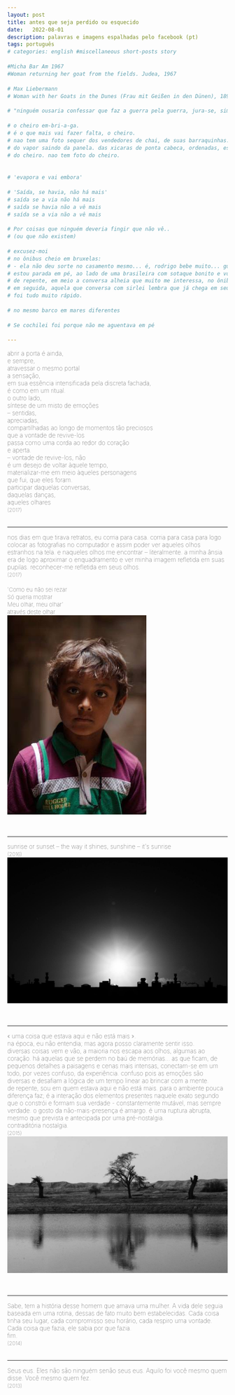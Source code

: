 ```yaml
---
layout: post
title: antes que seja perdido ou esquecido
date:   2022-08-01
description: palavras e imagens espalhadas pelo facebook (pt)
tags: português
# categories: english #miscellaneous short-posts story

#Micha Bar Am 1967
#Woman returning her goat from the fields. Judea, 1967

# Max Liebermann
# Woman with her Goats in the Dunes (Frau mit Geißen in den Dünen), 1890

# "ninguém ousaria confessar que faz a guerra pela guerra, jura-se, sim, que se faz a guerra pela paz". Homem novo, Saramago (http://caderno.josesaramago.org/161290.html)

# o cheiro em-bri-a-ga. 
# é o que mais vai fazer falta, o cheiro.
# nao tem uma foto sequer dos vendedores de chai, de suas barraquinhas.
# do vapor saindo da panela. das xicaras de ponta cabeca, ordenadas, esperando serem usadas. do pano manchado usado como filtro. do leite sendo despejado no cha fervido.
# do cheiro. nao tem foto do cheiro.


# 'evapora e vai embora'

# 'Saída, se havia, não há mais'
# saída se a via não há mais
# saída se havia não a vê mais
# saída se a via não a vê mais

# Por coisas que ninguém deveria fingir que não vê..
# (ou que não existem)

# excusez-moi
# no ônibus cheio em bruxelas:
# - ela não deu sorte no casamento mesmo... é, rodrigo bebe muito... gustavo fala como adulto, isso não é bom pra cabeça de uma criança... ai (suspiro), é difícil...
# estou parada em pé, ao lado de uma brasileira com sotaque bonito e voz calma, atenta ao diálogo que ela tem ao telefone. conversa com sirlei sobre a vida de outra amiga. diante de assunto tão sério, vontade de rir só quando ouço: "para ele botar a mão na consciência e ver que é ... uma criança."
# de repente, em meio a conversa alheia que muito me interessa, no ônibus ainda cheio, entra uma mulher jovem acompanhada por uma mais velha e um menino pequeno, este que passa por mim esbarrando. "cuidado com o pé da mulher", ela alerta. não me seguro, rio da situação toda. "excuse-moi", acrescentou olhando para mim, com simpatia e um pouco embaraçada. sorrio. 
# em seguida, aquela que conversa com sirlei lembra que já chega em seu destino: "ah, peraí, preciso desligar, cheguei no ponto". desapontada por, assim como sirlei, dela ter que me despedir, mas feliz por ainda ter a companhia de conterrâneos, é com pesar que logo ouço a jovem a anunciar para a mais velha: "já é aqui; é, o 358 passa aqui."
# foi tudo muito rápido.

# no mesmo barco em mares diferentes

# Se cochilei foi porque não me aguentava em pé 

---
```


<span style="font-size:14px;font-weight:lighter">
abrir a porta é ainda, 
<br> e sempre,
<br> atravessar o mesmo portal
<br> a sensação,
<br> em sua essência intensificada pela discreta fachada,
<br> é como em um ritual.
<br> o outro lado,
<br> síntese de um misto de emoções
<br> – sentidas,
<br> apreciadas,
<br> compartilhadas ao longo de momentos tão preciosos
<br> que a vontade de revive-los
<br> passa como uma corda ao redor do coração
<br> e aperta.
<br> – vontade de revive-los, não
<br> é um desejo de voltar àquele tempo,
<br> materializar-me em meio àqueles personagens
<br> que fui, que eles foram.
<br> participar daquelas conversas,
<br> daquelas danças,
<br> aqueles olhares
<br> <span style="font-size:12px">(2017) </span>
<br>
<br>

<hr>
<span style="font-size:14px;font-weight:lighter"> 
nos dias em que tirava retratos, eu corria para casa. corria para casa para logo colocar as fotografias no computador e assim poder ver aqueles olhos estranhos na tela. e naqueles olhos me encontrar – literalmente. a minha ânsia era de logo aproximar o enquadramento e ver minha imagem refletida em suas pupilas. reconhecer-me refletida em seus olhos.
<br> <span style="font-size:12px">(2017) </span>
<br>
<br> <span style="font-size:13px">'Como eu não sei rezar
<br> Só queria mostrar
<br> Meu olhar, meu olhar'
<br> através deste olhar
<div>
    <img src="/assets/img/rezar.jpg" class="my-image-p rounded z-depth-1">
</div>
<br>
<br>

<hr>
<span style="font-size:14px;font-weight:lighter"> 
sunrise or sunset – the way it shines, sunshine – it's sunrise
<br> <span style="font-size:12px">(2016) </span>
<div>
    <img src="/assets/img/sunrise.jpg" class="my-image rounded z-depth-1">
</div>
<br>
<br>

<hr>
<span style="font-size:14px;font-weight:lighter"> 
« uma coisa que estava aqui e não está mais ».
<br> na época, eu não entendia; mas agora posso claramente sentir isso.
<br> diversas coisas vem e vão, a maioria nos escapa aos olhos, algumas ao coração. há aquelas que se perdem no baú de memórias... as que ficam, de pequenos detalhes a paisagens e cenas mais intensas, conectam-se em um todo, por vezes confuso, da experiência. confuso pois as emoções são diversas e desafiam a lógica de um tempo linear ao brincar com a mente.
<br> de repente, sou em quem estava aqui e não está mais. para o ambiente pouca diferença faz; é a interação dos elementos presentes naquele exato segundo que o constrói e formam sua verdade - constantemente mutável, mas sempre verdade. o gosto da não-mais-presença é amargo. é uma ruptura abrupta, mesmo que prevista e antecipada por uma pré-nostalgia.
<br> contraditória nostalgia.
<br> <span style="font-size:12px">(2015) </span>
<div>
    <img src="/assets/img/no-longer.jpg" class="my-image rounded z-depth-1">
</div>
<br>
<br>

<hr>
<span style="font-size:14px;font-weight:lighter"> 
Sabe, tem a história desse homem que amava uma mulher. A vida dele seguia baseada em uma rotina, dessas de fato muito bem estabelecidas. Cada coisa tinha seu lugar, cada compromisso seu horário, cada respiro uma vontade. Cada coisa que fazia, ele sabia por que fazia.
<br> fim.
<br> <span style="font-size:12px">(2014) </span>
<br>
<br>

<hr>
<span style="font-size:14px;font-weight:lighter"> 
Seus eus. Eles não são ninguém senão seus eus. Aquilo foi você mesmo quem disse. Você mesmo quem fez.
<br> <span style="font-size:12px">(2013) </span>
<br>
<br>
